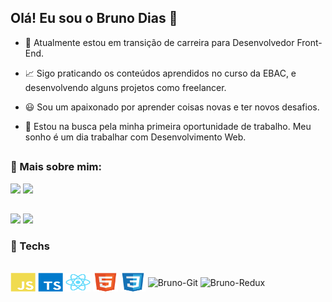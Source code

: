 ## Olá! Eu sou o Bruno Dias 👋

- 🔭 Atualmente estou em transição de carreira para Desenvolvedor Front-End.
- 📈 Sigo praticando os conteúdos aprendidos no curso da EBAC, e desenvolvendo alguns projetos como freelancer.
- 😃 Sou um apaixonado por aprender coisas novas e ter novos desafios.
- 🔬 Estou na busca pela minha primeira oportunidade de trabalho. Meu sonho é um dia trabalhar com Desenvolvimento Web.
  
  ##
  
### 🎈 Mais sobre mim:
<div> 
  <a href = "mailto:dias.bruno.dev@gmail.com"><img src="https://img.shields.io/badge/-Gmail-%23333?style=for-the-badge&logo=gmail&logoColor=white" target="_blank"></a>
  <a href="www.linkedin.com/in/brunodias-dev" target="_blank"><img src="https://img.shields.io/badge/-LinkedIn-%230077B5?style=for-the-badge&logo=linkedin&logoColor=white" target="_blank"></a> 
</div>

  ##

<div>
  <a href=''></a>
    <img height='180em' src='https://github-readme-stats.vercel.app/api?username=diasbrunodev&show_icons=true&theme=radical' />
    <img height='180em' src='https://github-readme-stats.vercel.app/api/top-langs/?username=diasbrunodev&layout=compact&theme=radical' />
</div>

### 🎈 Techs

<div style="display: inline_block"><br>
  <img align="center" alt="Bruno-Js" height="30" width="40" src="https://raw.githubusercontent.com/devicons/devicon/master/icons/javascript/javascript-plain.svg">
  <img align="center" alt="Bruno-Ts" height="30" width="40" src="https://raw.githubusercontent.com/devicons/devicon/master/icons/typescript/typescript-plain.svg">
  <img align="center" alt="Bruno-React" height="30" width="40" src="https://raw.githubusercontent.com/devicons/devicon/master/icons/react/react-original.svg">
  <img align="center" alt="Bruno-HTML" height="30" width="40" src="https://raw.githubusercontent.com/devicons/devicon/master/icons/html5/html5-original.svg">
  <img align="center" alt="Bruno-CSS" height="30" width="40" src="https://raw.githubusercontent.com/devicons/devicon/master/icons/css3/css3-original.svg">
  <img align="center" alt="Bruno-Git" height="30" width="40" src="https://cdn.jsdelivr.net/gh/devicons/devicon@latest/icons/git/git-original.svg">
  <img align="center" alt="Bruno-Redux" height="30" width="40" src="https://cdn.jsdelivr.net/gh/devicons/devicon@latest/icons/redux/redux-original.svg">
</div>
  

 


